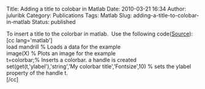 Title: Adding a title to colobar in Matlab
Date: 2010-03-21 16:34
Author: juluribk
Category: Publications
Tags: Matlab
Slug: adding-a-title-to-colobar-in-matlab
Status: published

To insert a title to the colorbar in matlab.  Use the following code([Source](http://www.mathworks.com/matlabcentral/newsreader/view_thread/171788)):  
\[cc lang='matlab'\]  
load mandrill % Loads a data for the example  
image(X) % Plots an image for the example  
t=colorbar;% Inserts a colorbar. a handle is created  
set(get(t,'ylabel'),'string','My colorbar title','Fontsize',10) % sets the ylabel property of the handle t.  
\[/cc\]
